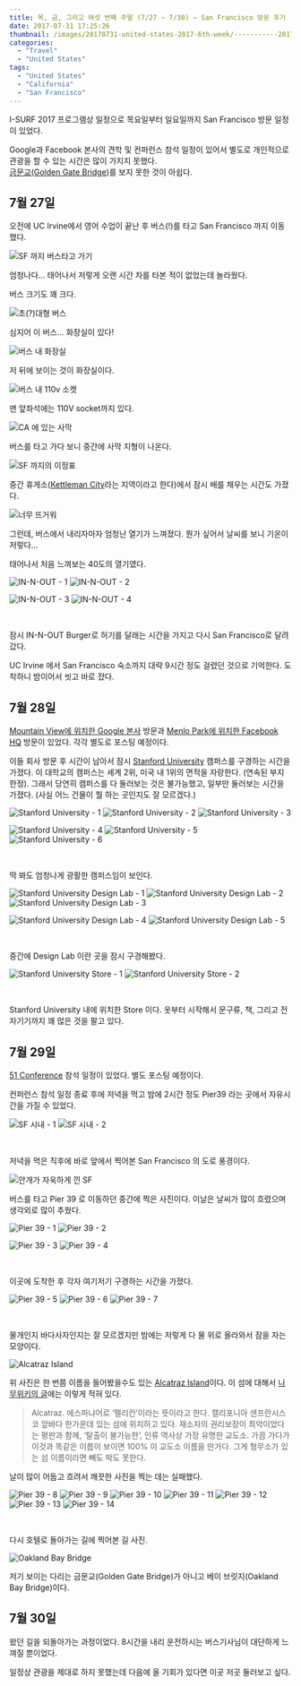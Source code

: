 ```yaml
---
title: 목, 금, 그리고 여섯 번째 주말 (7/27 ~ 7/30) – San Francisco 방문 후기
date: 2017-07-31 17:25:26
thumbnail: /images/20170731-united-states-2017-6th-week/-----------2017-08-19------10.01.27.png
categories:
  - "Travel"
  - "United States"
tags:
  - "United States"
  - "California"
  - "San Francisco"
---
```


I-SURF 2017 프로그램상 일정으로 목요일부터 일요일까지 San Francisco 방문 일정이 있었다.

Google과 Facebook 본사의 견학 및 컨퍼런스 참석 일정이 있어서 별도로 개인적으로 관광을 할 수 있는 시간은 많이 가지지 못했다.  
[금문교(Golden Gate Bridge)](https://goo.gl/maps/mQWfyNqMbJA2)를 보지 못한 것이 아쉽다.

<!-- more -->

## 7월 27일

오전에 UC Irvine에서 영어 수업이 끝난 후 버스(!)를 타고 San Francisco 까지 이동했다.

![SF 까지 버스타고 가기](/images/20170731-united-states-2017-6th-week/-----------2017-08-19------10.01.27.png)

엄청나다… 태어나서 저렇게 오랜 시간 차를 타본 적이 없었는데 놀라웠다.

버스 크기도 꽤 크다.

![초(?)대형 버스](/images/20170731-united-states-2017-6th-week/IMG_0473.jpg)

심지어 이 버스… 화장실이 있다!

![버스 내 화장실](/images/20170731-united-states-2017-6th-week/IMG_0125.jpg)

저 뒤에 보이는 것이 화장실이다.

![버스 내 110v 소켓](/images/20170731-united-states-2017-6th-week/IMG_0047.jpg)

맨 앞좌석에는 110V socket까지 있다.

![CA 에 있는 사막](/images/20170731-united-states-2017-6th-week/IMG_0030.jpg)

버스를 타고 가다 보니 중간에 사막 지형이 나온다.

![SF 까지의 이정표](/images/20170731-united-states-2017-6th-week/IMG_0031.jpg)

중간 휴게소([Kettleman City](https://en.wikipedia.org/wiki/Kettleman_City,_California)라는 지역이라고 한다)에서 잠시 배를 채우는 시간도 가졌다.

![너무 뜨거워](/images/20170731-united-states-2017-6th-week/IMG_0039.png)

그런데, 버스에서 내리자마자 엄청난 열기가 느껴졌다. 뭔가 싶어서 날씨를 보니 기온이 저렇다…

태어나서 처음 느껴보는 40도의 열기였다.

<div class="justified-gallery">

![IN-N-OUT - 1](/images/20170731-united-states-2017-6th-week/IMG_0571.jpg)
![IN-N-OUT - 2](/images/20170731-united-states-2017-6th-week/IMG_0046.jpg)

</div>
<div class="justified-gallery">

![IN-N-OUT - 3](/images/20170731-united-states-2017-6th-week/IMG_0045.jpg)
![IN-N-OUT - 4](/images/20170731-united-states-2017-6th-week/IMG_0561.jpg)

</div>
<br/>

잠시 IN-N-OUT Burger로 허기를 달래는 시간을 가지고 다시 San Francisco로 달려갔다.

UC Irvine 에서 San Francisco 숙소까지 대략 9시간 정도 걸렸던 것으로 기억한다. 도착하니 밤이어서 씻고 바로 잤다.

## 7월 28일

[Mountain View에 위치한 Google 본사](https://goo.gl/maps/YcspHvfbNv42) 방문과 [Menlo Park에 위치한 Facebook HQ](https://goo.gl/maps/dX7xTNduHNH2) 방문이 있었다. 각각 별도로 포스팅 예정이다.

이들 회사 방문 후 시간이 남아서 잠시 [Stanford University](https://www.stanford.edu/) 캠퍼스를 구경하는 시간을 가졌다.
이 대학교의 캠퍼스는 세계 2위, 미국 내 1위의 면적을 자랑한다. (연속된 부지 한정). 그래서 당연히 캠퍼스를 다 둘러보는 것은 불가능했고, 일부만 둘러보는 시간을 가졌다. (사실 어느 건물이 뭘 하는 곳인지도 잘 모르겠다.)

<div class="justified-gallery">

![Stanford University - 1](/images/20170731-united-states-2017-6th-week/IMG_0271.jpg)
![Stanford University - 2](/images/20170731-united-states-2017-6th-week/IMG_0272.jpg)
![Stanford University - 3](/images/20170731-united-states-2017-6th-week/IMG_0273.jpg)

</div>
<div class="justified-gallery">

![Stanford University - 4](/images/20170731-united-states-2017-6th-week/IMG_0277.jpg)
![Stanford University - 5](/images/20170731-united-states-2017-6th-week/IMG_0292.jpg)
![Stanford University - 6](/images/20170731-united-states-2017-6th-week/IMG_0301.jpg)

</div>
<br/>

딱 봐도 엄청나게 광활한 캠퍼스임이 보인다.

<div class="justified-gallery">

![Stanford University Design Lab - 1](/images/20170731-united-states-2017-6th-week/IMG_0316.jpg)
![Stanford University Design Lab - 2](/images/20170731-united-states-2017-6th-week/IMG_0319.jpg)
![Stanford University Design Lab - 3](/images/20170731-united-states-2017-6th-week/IMG_0321.jpg)

</div>
<div class="justified-gallery">

![Stanford University Design Lab - 4](/images/20170731-united-states-2017-6th-week/IMG_0322.jpg)
![Stanford University Design Lab - 5](/images/20170731-united-states-2017-6th-week/IMG_0323.jpg)

</div>
<br/>

중간에 Design Lab 이란 곳을 잠시 구경해봤다.

<div class="justified-gallery">

![Stanford University Store - 1](/images/20170731-united-states-2017-6th-week/IMG_0325.jpg)
![Stanford University Store - 2](/images/20170731-united-states-2017-6th-week/IMG_0326.jpg)

</div>
<br/>

Stanford University 내에 위치한 Store 이다. 옷부터 시작해서 문구류, 책, 그리고 전자기기까지 꽤 많은 것을 팔고 있다.

## 7월 29일

[51 Conference](http://51conference.org/) 참석 일정이 있었다. 별도 포스팅 예정이다.

컨퍼런스 참석 일정 종료 후에 저녁을 먹고 밤에 2시간 정도 Pier39 라는 곳에서 자유시간을 가질 수 있었다.

<div class="justified-gallery">

![SF 시내 - 1](/images/20170731-united-states-2017-6th-week/IMG_0417.jpg)
![SF 시내 - 2](/images/20170731-united-states-2017-6th-week/IMG_0418.jpg)

</div>
<br/>

저녁을 먹은 직후에 바로 앞에서 찍어본 San Francisco 의 도로 풍경이다.

![안개가 자욱하게 낀 SF](/images/20170731-united-states-2017-6th-week/IMG_0419.jpg)

버스를 타고 Pier 39 로 이동하던 중간에 찍은 사진이다. 이날은 날씨가 많이 흐렸으며 생각외로 많이 추웠다.

<div class="justified-gallery">

![Pier 39 - 1](/images/20170731-united-states-2017-6th-week/IMG_0425.jpg)
![Pier 39 - 2](/images/20170731-united-states-2017-6th-week/IMG_0426.jpg)

</div>
<div class="justified-gallery">

![Pier 39 - 3](/images/20170731-united-states-2017-6th-week/IMG_0428.jpg)
![Pier 39 - 4](/images/20170731-united-states-2017-6th-week/IMG_0430.jpg)

</div>
<br/>

이곳에 도착한 후 각자 여기저기 구경하는 시간을 가졌다.

<div class="justified-gallery">

![Pier 39 - 5](/images/20170731-united-states-2017-6th-week/IMG_0433.jpg)
![Pier 39 - 6](/images/20170731-united-states-2017-6th-week/IMG_0434.jpg)
![Pier 39 - 7](/images/20170731-united-states-2017-6th-week/IMG_0435.jpg)

</div>
<br/>

물개인지 바다사자인지는 잘 모르겠지만 밤에는 저렇게 다 물 위로 올라와서 잠을 자는 모양이다.

![Alcatraz Island](/images/20170731-united-states-2017-6th-week/IMG_0437.jpg)

위 사진은 한 번쯤 이름을 들어봤을수도 있는 [Alcatraz Island](https://goo.gl/maps/SGgFW1UnKhs)이다.
이 섬에 대해서 [나무위키의 글](https://namu.wiki/w/%EC%95%8C%EC%B9%B4%ED%8A%B8%EB%9D%BC%EC%A6%88)에는 이렇게 적혀 있다.

> Alcatraz. 에스파냐어로 ‘펠리칸’이라는 뜻이라고 한다. 캘리포니아 샌프란시스코 앞바다 한가운데 있는 섬에 위치하고 있다.
> 재소자의 권리보장이 최악이었다는 평판과 함께, ‘탈출이 불가능한’, 인류 역사상 가장 유명한 교도소. 가끔 가다가 이것과 똑같은 이름이 보이면 100% 이 교도소 이름을 딴거다. 그게 형무소가 있는 섬 이름이라면 빼도 박도 못한다.

날이 많이 어둡고 흐려서 깨끗한 사진을 찍는 데는 실패했다.

<div class="justified-gallery">

![Pier 39 - 8](/images/20170731-united-states-2017-6th-week/IMG_0438.jpg)
![Pier 39 - 9](/images/20170731-united-states-2017-6th-week/IMG_0450.jpg)
![Pier 39 - 10](/images/20170731-united-states-2017-6th-week/IMG_0451.jpg)
![Pier 39 - 11](/images/20170731-united-states-2017-6th-week/IMG_0453.jpg)
![Pier 39 - 12](/images/20170731-united-states-2017-6th-week/IMG_0455.jpg)
![Pier 39 - 13](/images/20170731-united-states-2017-6th-week/IMG_0456.jpg)
![Pier 39 - 14](/images/20170731-united-states-2017-6th-week/IMG_0457.jpg)

</div>
<br/>

다시 호텔로 돌아가는 길에 찍어본 길 사진.

![Oakland Bay Bridge](/images/20170731-united-states-2017-6th-week/IMG_0459.jpg)

저기 보이는 다리는 금문교(Golden Gate Bridge)가 아니고 베이 브릿지(Oakland Bay Bridge)이다.

## 7월 30일

왔던 길을 되돌아가는 과정이었다. 8시간을 내리 운전하시는 버스기사님이 대단하게 느껴질 뿐이었다.

일정상 관광을 제대로 하지 못했는데 다음에 올 기회가 있다면 이곳 저곳 둘러보고 싶다.

